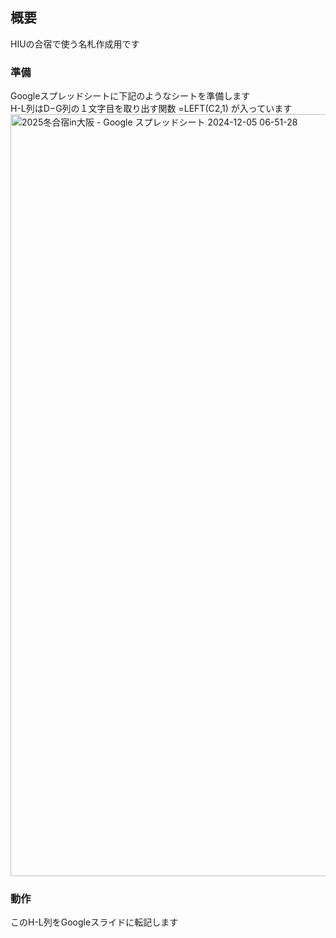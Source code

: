 ## 概要 <br>
HIUの合宿で使う名札作成用です

### 準備
Googleスプレッドシートに下記のようなシートを準備します<br>
H-L列はD−G列の１文字目を取り出す関数 =LEFT(C2,1) が入っています<br>
<img width="1219" alt="2025冬合宿in大阪 - Google スプレッドシート 2024-12-05 06-51-28" src="https://github.com/user-attachments/assets/9f79a1dd-0c7f-4f18-8b9a-af25f155bb04">

### 動作
このH-L列をGoogleスライドに転記します<br>
